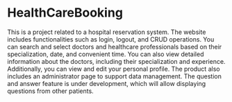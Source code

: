 # HealthCareBooking

This is a project related to a hospital reservation system.
The website includes functionalities such as login, logout, and CRUD operations.
You can search and select doctors and healthcare professionals based on their specialization, date, and convenient time. You can also view detailed information about the doctors, including their specialization and experience.
Additionally, you can view and edit your personal profile.
The product also includes an administrator page to support data management.
The question and answer feature is under development, which will allow displaying questions from other patients.




